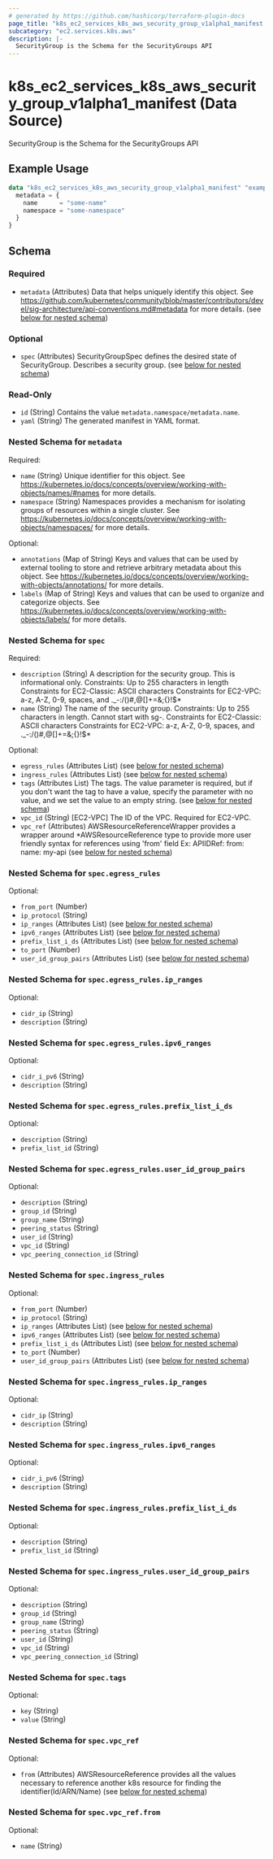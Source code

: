 ```yaml
---
# generated by https://github.com/hashicorp/terraform-plugin-docs
page_title: "k8s_ec2_services_k8s_aws_security_group_v1alpha1_manifest Data Source - terraform-provider-k8s"
subcategory: "ec2.services.k8s.aws"
description: |-
  SecurityGroup is the Schema for the SecurityGroups API
---
```


# k8s_ec2_services_k8s_aws_security_group_v1alpha1_manifest (Data Source)

SecurityGroup is the Schema for the SecurityGroups API

## Example Usage

```terraform
data "k8s_ec2_services_k8s_aws_security_group_v1alpha1_manifest" "example" {
  metadata = {
    name      = "some-name"
    namespace = "some-namespace"
  }
}
```

<!-- schema generated by tfplugindocs -->
## Schema

### Required

- `metadata` (Attributes) Data that helps uniquely identify this object. See https://github.com/kubernetes/community/blob/master/contributors/devel/sig-architecture/api-conventions.md#metadata for more details. (see [below for nested schema](#nestedatt--metadata))

### Optional

- `spec` (Attributes) SecurityGroupSpec defines the desired state of SecurityGroup.  Describes a security group. (see [below for nested schema](#nestedatt--spec))

### Read-Only

- `id` (String) Contains the value `metadata.namespace/metadata.name`.
- `yaml` (String) The generated manifest in YAML format.

<a id="nestedatt--metadata"></a>
### Nested Schema for `metadata`

Required:

- `name` (String) Unique identifier for this object. See https://kubernetes.io/docs/concepts/overview/working-with-objects/names/#names for more details.
- `namespace` (String) Namespaces provides a mechanism for isolating groups of resources within a single cluster. See https://kubernetes.io/docs/concepts/overview/working-with-objects/namespaces/ for more details.

Optional:

- `annotations` (Map of String) Keys and values that can be used by external tooling to store and retrieve arbitrary metadata about this object. See https://kubernetes.io/docs/concepts/overview/working-with-objects/annotations/ for more details.
- `labels` (Map of String) Keys and values that can be used to organize and categorize objects. See https://kubernetes.io/docs/concepts/overview/working-with-objects/labels/ for more details.


<a id="nestedatt--spec"></a>
### Nested Schema for `spec`

Required:

- `description` (String) A description for the security group. This is informational only.  Constraints: Up to 255 characters in length  Constraints for EC2-Classic: ASCII characters  Constraints for EC2-VPC: a-z, A-Z, 0-9, spaces, and ._-:/()#,@[]+=&;{}!$*
- `name` (String) The name of the security group.  Constraints: Up to 255 characters in length. Cannot start with sg-.  Constraints for EC2-Classic: ASCII characters  Constraints for EC2-VPC: a-z, A-Z, 0-9, spaces, and ._-:/()#,@[]+=&;{}!$*

Optional:

- `egress_rules` (Attributes List) (see [below for nested schema](#nestedatt--spec--egress_rules))
- `ingress_rules` (Attributes List) (see [below for nested schema](#nestedatt--spec--ingress_rules))
- `tags` (Attributes List) The tags. The value parameter is required, but if you don't want the tag to have a value, specify the parameter with no value, and we set the value to an empty string. (see [below for nested schema](#nestedatt--spec--tags))
- `vpc_id` (String) [EC2-VPC] The ID of the VPC. Required for EC2-VPC.
- `vpc_ref` (Attributes) AWSResourceReferenceWrapper provides a wrapper around *AWSResourceReference type to provide more user friendly syntax for references using 'from' field Ex: APIIDRef:  from: name: my-api (see [below for nested schema](#nestedatt--spec--vpc_ref))

<a id="nestedatt--spec--egress_rules"></a>
### Nested Schema for `spec.egress_rules`

Optional:

- `from_port` (Number)
- `ip_protocol` (String)
- `ip_ranges` (Attributes List) (see [below for nested schema](#nestedatt--spec--egress_rules--ip_ranges))
- `ipv6_ranges` (Attributes List) (see [below for nested schema](#nestedatt--spec--egress_rules--ipv6_ranges))
- `prefix_list_i_ds` (Attributes List) (see [below for nested schema](#nestedatt--spec--egress_rules--prefix_list_i_ds))
- `to_port` (Number)
- `user_id_group_pairs` (Attributes List) (see [below for nested schema](#nestedatt--spec--egress_rules--user_id_group_pairs))

<a id="nestedatt--spec--egress_rules--ip_ranges"></a>
### Nested Schema for `spec.egress_rules.ip_ranges`

Optional:

- `cidr_ip` (String)
- `description` (String)


<a id="nestedatt--spec--egress_rules--ipv6_ranges"></a>
### Nested Schema for `spec.egress_rules.ipv6_ranges`

Optional:

- `cidr_i_pv6` (String)
- `description` (String)


<a id="nestedatt--spec--egress_rules--prefix_list_i_ds"></a>
### Nested Schema for `spec.egress_rules.prefix_list_i_ds`

Optional:

- `description` (String)
- `prefix_list_id` (String)


<a id="nestedatt--spec--egress_rules--user_id_group_pairs"></a>
### Nested Schema for `spec.egress_rules.user_id_group_pairs`

Optional:

- `description` (String)
- `group_id` (String)
- `group_name` (String)
- `peering_status` (String)
- `user_id` (String)
- `vpc_id` (String)
- `vpc_peering_connection_id` (String)



<a id="nestedatt--spec--ingress_rules"></a>
### Nested Schema for `spec.ingress_rules`

Optional:

- `from_port` (Number)
- `ip_protocol` (String)
- `ip_ranges` (Attributes List) (see [below for nested schema](#nestedatt--spec--ingress_rules--ip_ranges))
- `ipv6_ranges` (Attributes List) (see [below for nested schema](#nestedatt--spec--ingress_rules--ipv6_ranges))
- `prefix_list_i_ds` (Attributes List) (see [below for nested schema](#nestedatt--spec--ingress_rules--prefix_list_i_ds))
- `to_port` (Number)
- `user_id_group_pairs` (Attributes List) (see [below for nested schema](#nestedatt--spec--ingress_rules--user_id_group_pairs))

<a id="nestedatt--spec--ingress_rules--ip_ranges"></a>
### Nested Schema for `spec.ingress_rules.ip_ranges`

Optional:

- `cidr_ip` (String)
- `description` (String)


<a id="nestedatt--spec--ingress_rules--ipv6_ranges"></a>
### Nested Schema for `spec.ingress_rules.ipv6_ranges`

Optional:

- `cidr_i_pv6` (String)
- `description` (String)


<a id="nestedatt--spec--ingress_rules--prefix_list_i_ds"></a>
### Nested Schema for `spec.ingress_rules.prefix_list_i_ds`

Optional:

- `description` (String)
- `prefix_list_id` (String)


<a id="nestedatt--spec--ingress_rules--user_id_group_pairs"></a>
### Nested Schema for `spec.ingress_rules.user_id_group_pairs`

Optional:

- `description` (String)
- `group_id` (String)
- `group_name` (String)
- `peering_status` (String)
- `user_id` (String)
- `vpc_id` (String)
- `vpc_peering_connection_id` (String)



<a id="nestedatt--spec--tags"></a>
### Nested Schema for `spec.tags`

Optional:

- `key` (String)
- `value` (String)


<a id="nestedatt--spec--vpc_ref"></a>
### Nested Schema for `spec.vpc_ref`

Optional:

- `from` (Attributes) AWSResourceReference provides all the values necessary to reference another k8s resource for finding the identifier(Id/ARN/Name) (see [below for nested schema](#nestedatt--spec--vpc_ref--from))

<a id="nestedatt--spec--vpc_ref--from"></a>
### Nested Schema for `spec.vpc_ref.from`

Optional:

- `name` (String)
